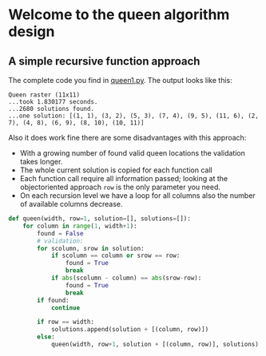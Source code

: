 # Welcome to the queen algorithm design

## A simple recursive function approach

The complete code you find in [queen1.py](queen1.py). The output
looks like this:

```
Queen raster (11x11)
...took 1.830177 seconds.
...2680 solutions found.
...one solution: [(1, 1), (3, 2), (5, 3), (7, 4), (9, 5), (11, 6), (2, 7), (4, 8), (6, 9), (8, 10), (10, 11)]
```

Also it does work fine there are some disadvantages with this approach:

* With a growing number of found valid queen locations the validation takes longer.
* The whole current solution is copied for each function call
* Each function call require all information passed; looking at the objectoriented approach `row` is the only parameter you need.
* On each recursion level we have a loop for all columns also the number of available columns decrease.

```python
def queen(width, row=1, solution=[], solutions=[]):
    for column in range(1, width+1):
        found = False
        # validation:
        for scolumn, srow in solution:
            if scolumn == column or srow == row:
                found = True
                break
            if abs(scolumn - column) == abs(srow-row):
                found = True
                break
        if found:
            continue

        if row == width:
            solutions.append(solution + [(column, row)])
        else:
            queen(width, row+1, solution + [(column, row)], solutions)
```